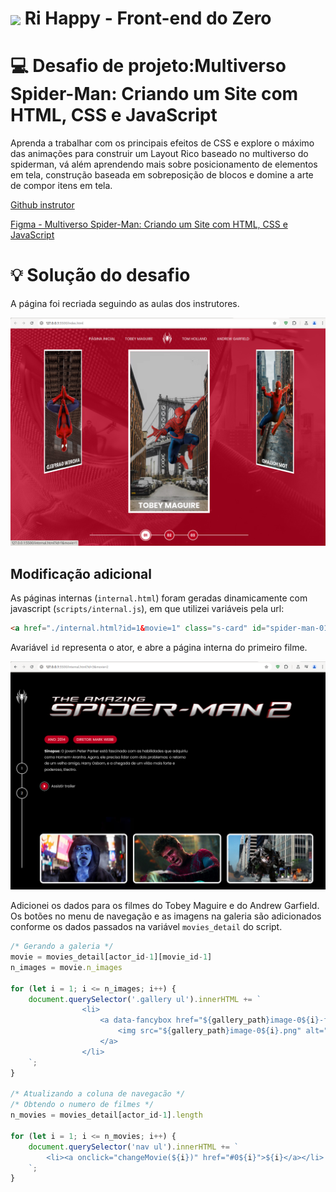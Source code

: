 <h1>
<a href="https://www.dio.me/">
     <img align="center" width="40px" src="https://hermes.digitalinnovation.one/assets/diome/logo-minimized.png"></a>
    <span> Ri Happy - Front-end do Zero</span>
</h1>

# :computer: Desafio de projeto:Multiverso Spider-Man: Criando um Site com HTML, CSS e JavaScript

Aprenda a trabalhar com os principais efeitos de CSS e explore o máximo das animações para construir um Layout Rico baseado no multiverso do spiderman, vá além aprendendo mais sobre posicionamento de elementos em tela, construção baseada em sobreposição de blocos e domine a arte de compor itens em tela.

[Github instrutor](https://github.com/micheleambrosio/spider-man-multiverses-dio)

[Figma - Multiverso Spider-Man: Criando um Site com HTML, CSS e JavaScript](https://www.figma.com/file/GjvdE0uob68X6pEHqw2pY8/Multiverse-Spider-Man?type=design&node-id=1-17&mode=design)


# :bulb: Solução do desafio

A página foi recriada seguindo as aulas dos instrutores.

<p align='center'>
    <img src="homepage.png">
</p>

## Modificação adicional

As páginas internas (`internal.html`) foram geradas dinamicamente com javascript (`scripts/internal.js`), em que utilizei variáveis pela url:

```html
<a href="./internal.html?id=1&movie=1" class="s-card" id="spider-man-01">
```

Avariável `id` representa o ator, e abre a página interna do primeiro filme.

<p align='center'>
    <img src="ator03.png">
</p>

Adicionei os dados para os filmes do Tobey Maguire e do Andrew Garfield. Os botões no menu de navegação e as imagens na galeria são adicionados conforme os dados passados na variável `movies_detail` do script.

```javascript
/* Gerando a galeria */
movie = movies_detail[actor_id-1][movie_id-1]
n_images = movie.n_images

for (let i = 1; i <= n_images; i++) {
    document.querySelector('.gallery ul').innerHTML += `
                <li>
                    <a data-fancybox href="${gallery_path}image-0${i}-full.png">
                        <img src="${gallery_path}image-0${i}.png" alt="">
                    </a>
                </li>
    `;
}

/* Atualizando a coluna de navegacão */
/* Obtendo o numero de filmes */
n_movies = movies_detail[actor_id-1].length

for (let i = 1; i <= n_movies; i++) {
    document.querySelector('nav ul').innerHTML += `
        <li><a onclick="changeMovie(${i})" href="#0${i}">${i}</a></li>
    `;
}
```